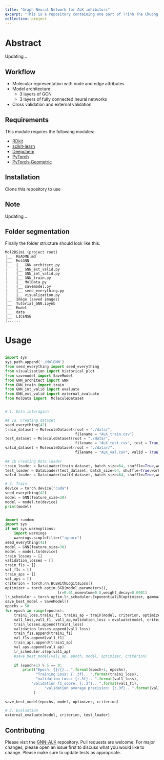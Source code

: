 ```yaml
---
title: "Graph Neural Network for ALK inhibitors"
excerpt: "This is a repository containing one part of Trinh The Chuong's thesis <br/><img src='/images/GNN-ALK/GNN.png'>"
collection: project
---
```



# Abstract
Updating...

## Workflow
- Molecular representation with node and edge attributes
- Model architecture:
	- 3 layers of GCN
	- 3 layers of fully connected neural networks
- Cross validation and external validation


## Requirements

This module requires the following modules:

- [RDkit](https://www.rdkit.org/)
- [scikit-learn](https://scikit-learn.org/stable/)
- [Deepchem](https://deepchem.io/)
- [PyTorch](https://pytorch.org/)
- [PyTorch-Geometric](https://pytorch-geometric.readthedocs.io/en/latest/)

## Installation
Clone this repository to use

## Note
Updating...

## Folder segmentation

Finally the folder structure should look like this:

    Mol2DSimi (project root)
    |__  README.md
    |__  MolGNN
    |__  |__ GNN_architect.py
    |    |__ GNN_ext_valid.py
    |    |__ GNN_int_valid.py
    |    |__ GNN_train.py
    |    |__ MolData.py
    |    |__ savemodel.py
    |    |__ seed_everything.py
    |    |__ visualization.py
    |__  Image (saved images)
    |__  Tutorial_GNN.ipynb 
    |__  Model
    |__  data
    |__  LICENSE
    |......

# Usage

```python

import sys
sys.path.append('./MolGNN')
from seed_everything import seed_everything
from visualization import historical_plot
from savemodel import SaveModel
from GNN_architect import GNN
from GNN_train import train
from GNN_int_valid import evaluate
from GNN_ext_valid import external_evaluate
from MolData import  MoleculeDataset


# 1. Data interagion

## 1a. Creating dataset
seed_everything(42)
train_dataset = MoleculeDataset(root = "./data/",
                                filename = "ALK_train.csv")
test_dataset = MoleculeDataset(root = "./data/",
                                filename = "ALK_test.csv", test = True)
valid_dataset = MoleculeDataset(root = "./data//",
                                filename = "ALK_val.csv", valid = True)
                                
## 1b Creating Data loader
train_loader = DataLoader(train_dataset, batch_size=64, shuffle=True,worker_init_fn=np.random.seed(42))
test_loader = DataLoader(test_dataset, batch_size=64, shuffle=True,worker_init_fn=np.random.seed(42))
valid_loader = DataLoader(valid_dataset, batch_size=64, shuffle=True,worker_init_fn=np.random.seed(42))

# 2. Train
device = torch.device("cuda")
seed_everything(42)
model = GNN(feature_size=30) 
model = model.to(device)
print(model)


import random
import sys
if not sys.warnoptions:
    import warnings
    warnings.simplefilter("ignore")
seed_everything(42)
model = GNN(feature_size=30) 
model = model.to(device)
train_losses = []
validation_losses = []
train_f1s = []
val_f1s = []
train_aps = []
val_aps = []
criterion = torch.nn.BCEWithLogitsLoss()
optimizer = torch.optim.SGD(model.parameters(), 
                        lr=0.01,momentum=0.8,weight_decay=0.0001)
lr_scheduler = torch.optim.lr_scheduler.ExponentialLR(optimizer, gamma=0.1)
save_best_model = SaveModel()
epochs = 50
for epoch in range(epochs):
    train1_loss,train1_f1, train1_ap = train(model, criterion, optimizer, train_loader)
    val1_loss,val1_f1, val1_ap,validation_loss = evaluate(model, criterion,valid_loader)
    train_losses.append(train1_loss)
    validation_losses.append(val1_loss)
    train_f1s.append(train1_f1)
    val_f1s.append(val1_f1)
    train_aps.append(train1_ap)
    val_aps.append(val1_ap)
    lr_scheduler.step(val1_ap) 
    #save_best_model(val1_ap, epoch, model, optimizer, criterion)
    
    if (epoch+1) % 5 == 0:
        print("Epoch: {}/{}.. ".format(epoch+1, epochs),
              "Training Loss: {:.3f}.. ".format(train1_loss),
              "validation Loss: {:.3f}.. ".format(val1_loss),
            "validation f1_score: {:.3f}.. ".format(val1_f1),
                  "validation average precision: {:.3f}.. ".format(val1_ap),
             )
    
save_best_model(epochs, model, optimizer, criterion)        

# 3. Evaluation
external_evaluate(model, criterion, test_loader)


```

## Contributing

Please visit the [GNN-ALK](https://github.com/TieuLongPhan/GNN_ALK) repository.
Pull requests are welcome. For major changes, please open an issue first to discuss what you would like to change. Please make sure to update tests as appropriate.


